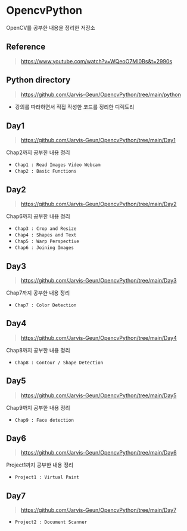 # OpencvPython
OpenCV를 공부한 내용을 정리한 저장소

## Reference
> https://www.youtube.com/watch?v=WQeoO7MI0Bs&t=2990s

## Python directory
> https://github.com/Jarvis-Geun/OpencvPython/tree/main/python
- 강의를 따라하면서 직접 작성한 코드를 정리한 디렉토리

## Day1
> https://github.com/Jarvis-Geun/OpencvPython/tree/main/Day1

Chap2까지 공부한 내용 정리
- `Chap1 : Read Images Video Webcam`
- `Chap2 : Basic Functions`

## Day2
> https://github.com/Jarvis-Geun/OpencvPython/tree/main/Day2

Chap6까지 공부한 내용 정리
- `Chap3 : Crop and Resize`
- `Chap4 : Shapes and Text`
- `Chap5 : Warp Perspective`
- `Chap6 : Joining Images`

## Day3
> https://github.com/Jarvis-Geun/OpencvPython/tree/main/Day3

Chap7까지 공부한 내용 정리
- `Chap7 : Color Detection`

## Day4
> https://github.com/Jarvis-Geun/OpencvPython/tree/main/Day4

Chap8까지 공부한 내용 정리
- `Chap8 : Contour / Shape Detection`

## Day5
> https://github.com/Jarvis-Geun/OpencvPython/tree/main/Day5

Chap9까지 공부한 내용 정리
- `Chap9 : Face detection`

## Day6
> https://github.com/Jarvis-Geun/OpencvPython/tree/main/Day6

Project1까지 공부한 내용 정리
- `Project1 : Virtual Paint`

## Day7
> https://github.com/Jarvis-Geun/OpencvPython/tree/main/Day7
- `Project2 : Document Scanner`